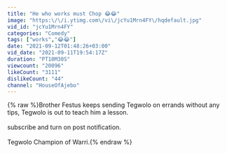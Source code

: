 ```yaml
---
title: "He who works must Chop 😂😂"
image: "https:\/\/i.ytimg.com\/vi\/jcYu1Mrn4FY\/hqdefault.jpg"
vid_id: "jcYu1Mrn4FY"
categories: "Comedy"
tags: ["works","😂😂"]
date: "2021-09-12T01:48:26+03:00"
vid_date: "2021-09-11T19:54:17Z"
duration: "PT10M30S"
viewcount: "20096"
likeCount: "3111"
dislikeCount: "44"
channel: "HouseOfAjebo"
---
```

{% raw %}Brother Festus keeps sending Tegwolo on errands without any tips, Tegwolo is out to teach him a lesson.<br /><br />subscribe and turn on post notification.<br /><br />Tegwolo Champion of Warri.{% endraw %}

